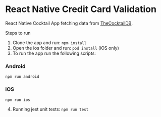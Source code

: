 # React Native Credit Card Validation

React Native Cocktail App fetching data from [TheCocktailDB](https://www.thecocktaildb.com/api.php).

Steps to run
1. Clone the app and run: ```npm install```
2. Open the ios folder and run: ```pod install``` (iOS only)
3. To run the app run the following scripts:
### Android
```npm run android```

### iOS
```npm run ios```

4. Running jest unit tests: ```npm run test```